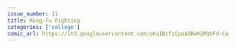 ```yaml
---
issue_number: 11
title: Kung-Fu Fighting
categories: ['college']
comic_url: https://lh3.googleusercontent.com/oKu1BcfzCpaAOBwRZPQVFd-Cu_3HvUmnnYYvNl00KvZ6CaC0Jv7byhKQR-OC8pulfgoRe-J-F5RT2uFlvS7KafpBbiEFLBscLeDBUL3QhNhyb7LYD--O_WM1BrFqdXJLLjkleKwVSg=w1200
---
```

